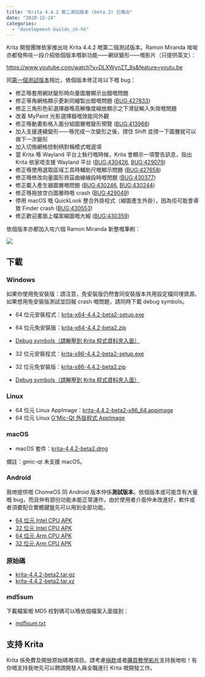 ```yaml
---
title: "Krita 4.4.2 第二測試版本 (beta 2) 已推出"
date: "2020-12-24"
categories: 
  - "development-builds_zh-hk"
---
```


Krita 開發團隊依家推出咗 Krita 4.4.2 嘅第二個測試版本。Ramon Miranda 啱啱亦都發佈咗一段介紹依個版本嘅新功能⸺網狀變形⸺嘅影片（只提供英文）：

https://www.youtube.com/watch?v=DLXWynZT_8s&feature=youtu.be

同[第一個測試版本](https://krita.org/zh-hk/item/krita-4-4-2-beta-1_zh-hk/)相比，依個版本修正咗以下嘅 bug：

- 修正喺套用網狀變形時向量圖層顯示出錯嘅問題
- 修正等角網格顯示更新同繪製出錯嘅問題 ([BUG:427833](https://bugs.kde.org/show_bug.cgi?id=427833))
- 修正三角形色彩選擇器喺高解像度縮放顯示之下滑鼠輸入失效嘅問題
- 改善 MyPaint 光影選擇器嘅效能同外觀
- 修正喺動畫影格入面分組圖層嘅變形預覽 ([BUG:413968](https://bugs.kde.org/show_bug.cgi?id=413968))
- 加入支援連續變形⸺喺完成一次變形之後，㩒住 Shift 並㩒一下圖層就可以做下一次變形
- 加入切換網格控制柄對稱模式嘅選項
- 當 Krita 喺 Wayland 平台上執行嘅時候，Krita 會顯示一項警告訊息，指出 Krita 依家唔支援 Wayland 平台 ([BUG:430426](https://bugs.kde.org/show_bug.cgi?id=430426), [BUG:429079](https://bugs.kde.org/show_bug.cgi?id=429079))
- 修正喺使用選取區域工具時輔助尺嘅顯示問題 ([BUG:427658](https://bugs.kde.org/show_bug.cgi?id=427658))
- 修正喺修改向量圖形貝茲曲線線段時嘅問題 ([BUG:430377](https://bugs.kde.org/show_bug.cgi?id=430377))
- 修正載入產生器圖層嘅問題 ([BUG:430246](https://bugs.kde.org/show_bug.cgi?id=430246), [BUG:430244](https://bugs.kde.org/show_bug.cgi?id=430244))
- 修正喺拖放空白圖層時嘅 crash ([BUG:429049](https://bugs.kde.org/show_bug.cgi?id=429049))
- 停用 macOS 嘅 QuickLook 整合外掛程式（縮圖產生外掛），因為佢可能會導致 Finder crash ([BUG:430553](https://bugs.kde.org/show_bug.cgi?id=430553))
- 修正歡迎畫面上檔案縮圖嘅大細 ([BUG:430359](https://bugs.kde.org/show_bug.cgi?id=430359))

依個版本亦都加入咗六個 Ramon Miranda 新整嘅筆刷：

[![](/images/posts/2020/rgba_brushes.png)](/images/posts/2020/rgba_brushes.png)

## 下載

### Windows

如果你使用免安裝版：請注意，免安裝版仍然會同安裝版本共用設定檔同埋資源。如果想用免安裝版測試並回報 crash 嘅問題，請同時下載 debug symbols。

- 64 位元安裝程式：[krita-x64-4.4.2-beta2-setup.exe](https://download.kde.org/unstable/krita/4.4.2-beta2/krita-x64-4.4.2-beta2-setup.exe)
- 64 位元免安裝版：[krita-x64-4.4.2-beta2.zip](https://download.kde.org/unstable/krita/4.4.2-beta2/krita-x64-4.4.2-beta2.zip)
- [Debug symbols（請解壓到 Krita 程式資料夾入面）](https://download.kde.org/unstable/krita/4.4.2-beta2/krita-x64-4.4.2-beta2-dbg.zip)

- 32 位元安裝程式：[krita-x86-4.4.2-beta2-setup.exe](https://download.kde.org/unstable/krita/4.4.2-beta2/krita-x86-4.4.2-beta2-setup.exe)
- 32 位元免安裝版：[krita-x86-4.4.2-beta2.zip](https://download.kde.org/unstable/krita/4.4.2-beta2/krita-x86-4.4.2-beta2.zip)
- [Debug symbols（請解壓到 Krita 程式資料夾入面）](https://download.kde.org/unstable/krita/4.4.2-beta2/krita-x86-4.4.2-beta2-dbg.zip)

### Linux

- 64 位元 Linux AppImage：[krita-4.4.2-beta2-x86_64.appimage](https://download.kde.org/unstable/krita/4.4.2-beta2/krita-4.4.2-beta2-x86_64.appimage)
- 64 位元 Linux [G'Mic-Qt 外掛程式 AppImage](https://download.kde.org/unstable/krita/4.4.2-beta2/gmic_krita_qt-x86_64.appimage)

### macOS

- macOS 套件：[krita-4.4.2-beta2.dmg](https://download.kde.org/unstable/krita/4.4.2-beta2/krita-4.4.2-beta2.dmg)

備註：gmic-qt 未支援 macOS。

### Android

我哋提供嘅 ChomeOS 同 Android 版本仲係**測試版本**。依個版本或可能含有大量嘅 bug，而且仲有部份功能未能正常運作。由於使用者介面仲未改進好，軟件或者須要配合實體鍵盤先可以用到全部功能。

- [64 位元 Intel CPU APK](https://download.kde.org/unstable/krita/4.4.2-beta2/krita-x86_64-4.4.2-beta2.apk)
- [32 位元 Intel CPU APK](https://download.kde.org/unstable/krita/4.4.2-beta2/krita-x86-4.4.2-beta2.apk)
- [64 位元 Arm CPU APK](https://download.kde.org/unstable/krita/4.4.2-beta2/krita-arm64-4.4.2-beta2.apk)
- [32 位元 Arm CPU APK](https://download.kde.org/unstable/krita/4.4.2-beta2/krita-arm32-4.4.2-beta2.apk)

### 原始碼

- [krita-4.4.2-beta2.tar.gz](https://download.kde.org/unstable/krita/4.4.2-beta2/krita-4.4.2-beta2.tar.gz)
- [krita-4.4.2-beta2.tar.xz](https://download.kde.org/unstable/krita/4.4.2-beta2/krita-4.4.2-beta2.tar.xz)

### md5sum

下載檔案嘅 MD5 校對碼可以喺依個檔案入面搵到：

- [md5sum.txt](https://download.kde.org/unstable/krita/4.4.2-beta2/md5sum.txt)

## 支持 Krita

Krita 係免費及開放原始碼嘅項目。請考慮[捐款](https://krita.org/en/support-us/donations/)或者[購買教學影片](https://krita.org/en/shop/)支持我哋啦！有你嘅支持我哋先可以聘請開發人員全職進行 Krita 嘅開發工作。
